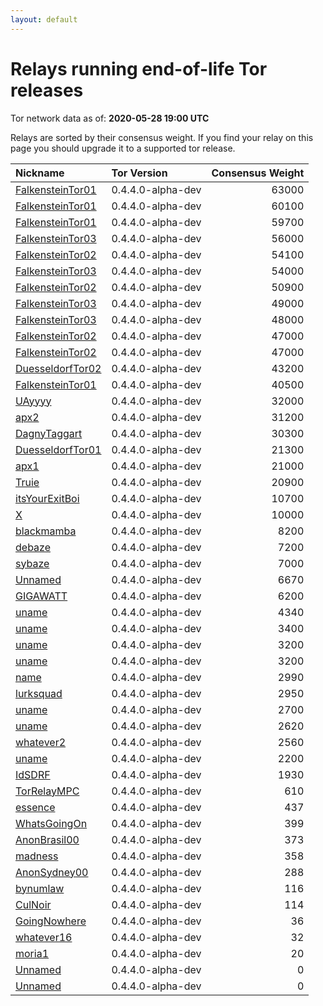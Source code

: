 ```yaml
---
layout: default
---
```



# Relays running end-of-life Tor releases

Tor network data as of: **2020-05-28 19:00 UTC**

Relays are sorted by their consensus weight.
If you find your relay on this page you should upgrade it to a supported tor release.

| Nickname                                                                                                    | Tor Version       |   Consensus Weight |
|:------------------------------------------------------------------------------------------------------------|:------------------|-------------------:|
| [FalkensteinTor01](https://metrics.torproject.org/rs.html#details/B70BD334FFEE23E653B75219AE12CF0236BCFCBB) | 0.4.4.0-alpha-dev |              63000 |
| [FalkensteinTor01](https://metrics.torproject.org/rs.html#details/DEF8C760A79FEF2358E03AE5A1950086ABEB953E) | 0.4.4.0-alpha-dev |              60100 |
| [FalkensteinTor01](https://metrics.torproject.org/rs.html#details/D7230F4F13324A28C308AF94E2385D0A7F1B05F9) | 0.4.4.0-alpha-dev |              59700 |
| [FalkensteinTor03](https://metrics.torproject.org/rs.html#details/F0F13714732C347312426EC2B8D5C4940EAA45BA) | 0.4.4.0-alpha-dev |              56000 |
| [FalkensteinTor02](https://metrics.torproject.org/rs.html#details/F5C3DA7642BB037E0D279359AE88CD7FC03A98A0) | 0.4.4.0-alpha-dev |              54100 |
| [FalkensteinTor03](https://metrics.torproject.org/rs.html#details/599A708756048993A1029B2775EEF8C9E40BB640) | 0.4.4.0-alpha-dev |              54000 |
| [FalkensteinTor02](https://metrics.torproject.org/rs.html#details/695D811B130673C2DE8DCFC5A9E742790BD25066) | 0.4.4.0-alpha-dev |              50900 |
| [FalkensteinTor03](https://metrics.torproject.org/rs.html#details/7185B69E3267E71D0E4CBE30209677205DEA5E67) | 0.4.4.0-alpha-dev |              49000 |
| [FalkensteinTor03](https://metrics.torproject.org/rs.html#details/128FC6D8FBF753121C5662FEE309CCD47B64BA6B) | 0.4.4.0-alpha-dev |              48000 |
| [FalkensteinTor02](https://metrics.torproject.org/rs.html#details/0512FE6BE9CCA0ED133152E64010B2FBA141EB10) | 0.4.4.0-alpha-dev |              47000 |
| [FalkensteinTor02](https://metrics.torproject.org/rs.html#details/0A7208B8903DD3FF5CDFA218A3823AF498CE69CE) | 0.4.4.0-alpha-dev |              47000 |
| [DuesseldorfTor02](https://metrics.torproject.org/rs.html#details/8E5F4EE45E0631A60E59CAA42E1464FD7120459D) | 0.4.4.0-alpha-dev |              43200 |
| [FalkensteinTor01](https://metrics.torproject.org/rs.html#details/08F06A0DDAFABF9A26FCB2E392A1435F9E048216) | 0.4.4.0-alpha-dev |              40500 |
| [UAyyyy](https://metrics.torproject.org/rs.html#details/8FDEAE759A90C648863BED85D07113D3FA2AA6FF)           | 0.4.4.0-alpha-dev |              32000 |
| [apx2](https://metrics.torproject.org/rs.html#details/A6B0521C4C1FB91FB66398AAD523AD773E82E77E)             | 0.4.4.0-alpha-dev |              31200 |
| [DagnyTaggart](https://metrics.torproject.org/rs.html#details/ECB0A13C33B9C0BB101104E08738C19048222393)     | 0.4.4.0-alpha-dev |              30300 |
| [DuesseldorfTor01](https://metrics.torproject.org/rs.html#details/B76A047C20D3E4F9B5A64428298DA55A90D62472) | 0.4.4.0-alpha-dev |              21300 |
| [apx1](https://metrics.torproject.org/rs.html#details/51377C496818552E263583A44C796DF3FB0BC71B)             | 0.4.4.0-alpha-dev |              21000 |
| [Truie](https://metrics.torproject.org/rs.html#details/A69221A7EC7498D2F88A0FB795261013FA36CAAE)            | 0.4.4.0-alpha-dev |              20900 |
| [itsYourExitBoi](https://metrics.torproject.org/rs.html#details/7242D131DF0217C38EE945A0F3887B0BF431F71F)   | 0.4.4.0-alpha-dev |              10700 |
| [X](https://metrics.torproject.org/rs.html#details/6F2F4B0D62D5428013EF3DD5F96FFAE2090D03EC)                | 0.4.4.0-alpha-dev |              10000 |
| [blackmamba](https://metrics.torproject.org/rs.html#details/896364B7996F5DFBA0E15D1A2E06D0B98B555DD6)       | 0.4.4.0-alpha-dev |               8200 |
| [debaze](https://metrics.torproject.org/rs.html#details/95F22A129FD1EE5BFF95218DDBA838BF6DBBDA7E)           | 0.4.4.0-alpha-dev |               7200 |
| [sybaze](https://metrics.torproject.org/rs.html#details/C9B68C802CA20C3E4FA46D77153D6EDC80F13CF5)           | 0.4.4.0-alpha-dev |               7000 |
| [Unnamed](https://metrics.torproject.org/rs.html#details/EDF694D14EA1929464A4B9933B45A4518EA9A6A3)          | 0.4.4.0-alpha-dev |               6670 |
| [GIGAWATT](https://metrics.torproject.org/rs.html#details/6DFB4AC8B5E7B1AD0B3F5F465F774A421C66CBBA)         | 0.4.4.0-alpha-dev |               6200 |
| [uname](https://metrics.torproject.org/rs.html#details/C475847764E61EC1D71A5522B09A70CC6CBB2DC4)            | 0.4.4.0-alpha-dev |               4340 |
| [uname](https://metrics.torproject.org/rs.html#details/CD4942604FD5EA37A6EC1882B4D8D54E4BA9EBD5)            | 0.4.4.0-alpha-dev |               3400 |
| [uname](https://metrics.torproject.org/rs.html#details/2FBBC347CEC85CFB8BC68FD91D7D89C91395A6E3)            | 0.4.4.0-alpha-dev |               3200 |
| [uname](https://metrics.torproject.org/rs.html#details/690B4DA2D47D643C4EFDB995417B48F997FBC281)            | 0.4.4.0-alpha-dev |               3200 |
| [name](https://metrics.torproject.org/rs.html#details/A3BB3ECB05C2A00C4738C87CD85A339BD9F55D84)             | 0.4.4.0-alpha-dev |               2990 |
| [lurksquad](https://metrics.torproject.org/rs.html#details/3EF75DDA77A5A0CFD58DC027BF7B1251D97CD084)        | 0.4.4.0-alpha-dev |               2950 |
| [uname](https://metrics.torproject.org/rs.html#details/1C8BFE1794BA42CDC45F8C51DF10E70FA7FBF182)            | 0.4.4.0-alpha-dev |               2700 |
| [uname](https://metrics.torproject.org/rs.html#details/F3FA7A4DAFCECA02B42E236FBF268F9A822588F3)            | 0.4.4.0-alpha-dev |               2620 |
| [whatever2](https://metrics.torproject.org/rs.html#details/3B07C500AC17E7B5A1EE616613E104A094AB87F3)        | 0.4.4.0-alpha-dev |               2560 |
| [uname](https://metrics.torproject.org/rs.html#details/670BE8078305EB05E130346576A0DA44EFB40609)            | 0.4.4.0-alpha-dev |               2200 |
| [IdSDRF](https://metrics.torproject.org/rs.html#details/9F184B2149DF5BB2F90C721C5C29F61BD5CA4A17)           | 0.4.4.0-alpha-dev |               1930 |
| [TorRelayMPC](https://metrics.torproject.org/rs.html#details/12D9DA539F47A5591FD53D92BA9BDDF8889689EC)      | 0.4.4.0-alpha-dev |                610 |
| [essence](https://metrics.torproject.org/rs.html#details/5519D9ADEC80894D3FFD564B58AC425AEB38CDB3)          | 0.4.4.0-alpha-dev |                437 |
| [WhatsGoingOn](https://metrics.torproject.org/rs.html#details/27F3833453C4006DF1E21C6BF62E4FCD8E99DEF2)     | 0.4.4.0-alpha-dev |                399 |
| [AnonBrasil00](https://metrics.torproject.org/rs.html#details/890093B0E0102926ECB5E89F032BDCF9B2781901)     | 0.4.4.0-alpha-dev |                373 |
| [madness](https://metrics.torproject.org/rs.html#details/381EC209A77FC5365B94CE219420BA01A6F0DA2E)          | 0.4.4.0-alpha-dev |                358 |
| [AnonSydney00](https://metrics.torproject.org/rs.html#details/1DB12D618C63E55E497D48E98642E46AC1B9D104)     | 0.4.4.0-alpha-dev |                288 |
| [bynumlaw](https://metrics.torproject.org/rs.html#details/78E2BE744A53631B4AAB781468E94C52AB73968B)         | 0.4.4.0-alpha-dev |                116 |
| [CulNoir](https://metrics.torproject.org/rs.html#details/1F509589F7F70B69A38719A201451CF4B70F89C6)          | 0.4.4.0-alpha-dev |                114 |
| [GoingNowhere](https://metrics.torproject.org/rs.html#details/75157DD0B9AD2F690EADA63A74C5FE0CAF5E0FE8)     | 0.4.4.0-alpha-dev |                 36 |
| [whatever16](https://metrics.torproject.org/rs.html#details/D5812BAB52820A4D448E5F16EE363A0F4CEEF691)       | 0.4.4.0-alpha-dev |                 32 |
| [moria1](https://metrics.torproject.org/rs.html#details/9695DFC35FFEB861329B9F1AB04C46397020CE31)           | 0.4.4.0-alpha-dev |                 20 |
| [Unnamed](https://metrics.torproject.org/rs.html#details/80EB3639BE7C673A4C2417EC3D5E4260D2ECDF7A)          | 0.4.4.0-alpha-dev |                  0 |
| [Unnamed](https://metrics.torproject.org/rs.html#details/30E3D48F56609EDC35CB270B479A114C965A99A1)          | 0.4.4.0-alpha-dev |                  0 |